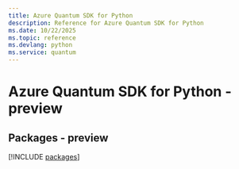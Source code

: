 ```yaml
---
title: Azure Quantum SDK for Python
description: Reference for Azure Quantum SDK for Python
ms.date: 10/22/2025
ms.topic: reference
ms.devlang: python
ms.service: quantum
---
```

# Azure Quantum SDK for Python - preview
## Packages - preview
[!INCLUDE [packages](quantum-index.md)]
